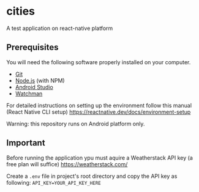# cities

A test application on react-native platform

## Prerequisites

You will need the following software properly installed on your computer.

* [Git](https://git-scm.com/)
* [Node.js](https://nodejs.org/) (with NPM)
* [Android Studio](https://developer.android.com/studio)
* [Watchman](https://facebook.github.io/watchman/)

For detailed instructions on setting up the environment follow this manual (React Native CLI setup) https://reactnative.dev/docs/environment-setup

Warning: this repository runs on Android platform only.

## Important

Before running the application ypu must aquire a Weatherstack API key (a free plan will suffice) https://weatherstack.com/

Create a `.env` file in project's root directory and copy the API key as following:
`API_KEY=YOUR_API_KEY_HERE`
